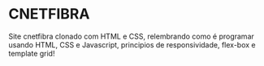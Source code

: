 # CNETFIBRA
Site cnetfibra clonado com HTML  e CSS, relembrando como é programar usando HTML, CSS e Javascript, principios de responsividade, flex-box e template grid!
